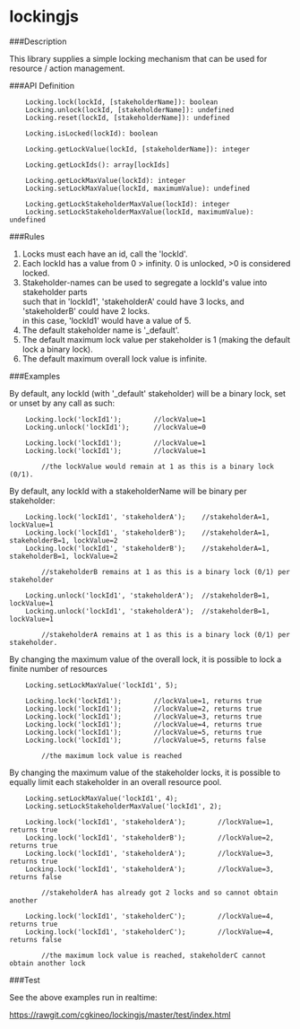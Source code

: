 # lockingjs

###Description

This library supplies a simple locking mechanism that can be used for resource / action management.

###API Definition
```
	Locking.lock(lockId, [stakeholderName]): boolean
	Locking.unlock(lockId, [stakeholderName]): undefined
	Locking.reset(lockId, [stakeholderName]): undefined

	Locking.isLocked(lockId): boolean

 	Locking.getLockValue(lockId, [stakeholderName]): integer

	Locking.getLockIds(): array[lockIds]

	Locking.getLockMaxValue(lockId): integer
	Locking.setLockMaxValue(lockId, maximumValue): undefined

	Locking.getLockStakeholderMaxValue(lockId): integer
	Locking.setLockStakeholderMaxValue(lockId, maximumValue): undefined
```	
###Rules
1. Locks must each have an id, call the 'lockId'.
2. Each lockId has a value from 0 > infinity. 0 is unlocked, >0 is considered locked.
3. Stakeholder-names can be used to segregate a lockId's value into stakeholder parts  
	such that in 'lockId1', 'stakeholderA' could have 3 locks, and 'stakeholderB' could have 2 locks.  
	in this case, 'lockId1' would have a value of 5.  
4. The default stakeholder name is '_default'.
5. The default maximum lock value per stakeholder is 1 (making the default lock a binary lock).
6. The default maximum overall lock value is infinite.

###Examples

By default, any lockId (with '_default' stakeholder) will be a binary lock, set or unset by any call as such:
```	
	Locking.lock('lockId1');		//lockValue=1
	Locking.unlock('lockId1');		//lockValue=0

	Locking.lock('lockId1');		//lockValue=1
	Locking.lock('lockId1');		//lockValue=1

		//the lockValue would remain at 1 as this is a binary lock (0/1).
```


By default, any lockId with a stakeholderName will be binary per stakeholder:
```
	Locking.lock('lockId1', 'stakeholderA');   	//stakeholderA=1, lockValue=1	
	Locking.lock('lockId1', 'stakeholderB');	//stakeholderA=1, stakeholderB=1, lockValue=2
	Locking.lock('lockId1', 'stakeholderB');	//stakeholderA=1, stakeholderB=1, lockValue=2
		
		//stakeholderB remains at 1 as this is a binary lock (0/1) per stakeholder
	
	Locking.unlock('lockId1', 'stakeholderA');	//stakeholderB=1, lockValue=1
	Locking.unlock('lockId1', 'stakeholderA');	//stakeholderB=1, lockValue=1

		//stakeholderA remains at 1 as this is a binary lock (0/1) per stakeholder.
```


By changing the maximum value of the overall lock, it is possible to lock a finite number of resources
```
	Locking.setLockMaxValue('lockId1', 5);

	Locking.lock('lockId1');		//lockValue=1, returns true
	Locking.lock('lockId1');		//lockValue=2, returns true
	Locking.lock('lockId1');		//lockValue=3, returns true
	Locking.lock('lockId1');		//lockValue=4, returns true
	Locking.lock('lockId1');		//lockValue=5, returns true
	Locking.lock('lockId1');		//lockValue=5, returns false

		//the maximum lock value is reached
```


By changing the maximum value of the stakeholder locks, it is possible to equally limit each stakeholder in an overall resource pool.
```
	Locking.setLockMaxValue('lockId1', 4);
	Locking.setLockStakeholderMaxValue('lockId1', 2);

	Locking.lock('lockId1', 'stakeholderA');		//lockValue=1, returns true
	Locking.lock('lockId1', 'stakeholderB');		//lockValue=2, returns true
	Locking.lock('lockId1', 'stakeholderA');		//lockValue=3, returns true
	Locking.lock('lockId1', 'stakeholderA');		//lockValue=3, returns false

		//stakeholderA has already got 2 locks and so cannot obtain another

	Locking.lock('lockId1', 'stakeholderC');		//lockValue=4, returns true
	Locking.lock('lockId1', 'stakeholderC');		//lockValue=4, returns false

		//the maximum lock value is reached, stakeholderC cannot obtain another lock
```

###Test

See the above examples run in realtime:

https://rawgit.com/cgkineo/lockingjs/master/test/index.html

